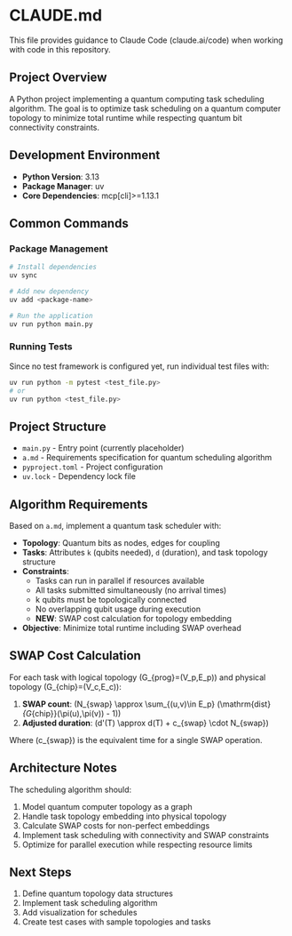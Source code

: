 # CLAUDE.md

This file provides guidance to Claude Code (claude.ai/code) when working with code in this repository.

## Project Overview

A Python project implementing a quantum computing task scheduling algorithm. The goal is to optimize task scheduling on a quantum computer topology to minimize total runtime while respecting quantum bit connectivity constraints.

## Development Environment

- **Python Version**: 3.13
- **Package Manager**: uv
- **Core Dependencies**: mcp[cli]>=1.13.1

## Common Commands

### Package Management
```bash
# Install dependencies
uv sync

# Add new dependency
uv add <package-name>

# Run the application
uv run python main.py
```

### Running Tests
Since no test framework is configured yet, run individual test files with:
```bash
uv run python -m pytest <test_file.py>
# or
uv run python <test_file.py>
```

## Project Structure

- `main.py` - Entry point (currently placeholder)
- `a.md` - Requirements specification for quantum scheduling algorithm
- `pyproject.toml` - Project configuration
- `uv.lock` - Dependency lock file

## Algorithm Requirements

Based on `a.md`, implement a quantum task scheduler with:
- **Topology**: Quantum bits as nodes, edges for coupling
- **Tasks**: Attributes `k` (qubits needed), `d` (duration), and task topology structure
- **Constraints**:
  - Tasks can run in parallel if resources available
  - All tasks submitted simultaneously (no arrival times)
  - k qubits must be topologically connected
  - No overlapping qubit usage during execution
  - **NEW**: SWAP cost calculation for topology embedding
- **Objective**: Minimize total runtime including SWAP overhead

## SWAP Cost Calculation

For each task with logical topology \(G_{prog}=(V_p,E_p)\) and physical topology \(G_{chip}=(V_c,E_c)\):

1. **SWAP count**: \(N_{swap} \approx \sum_{(u,v)\in E_p} (\mathrm{dist}_{G_{chip}}(\pi(u),\pi(v)) - 1)\)
2. **Adjusted duration**: \(d'(T) \approx d(T) + c_{swap} \cdot N_{swap}\)

Where \(c_{swap}\) is the equivalent time for a single SWAP operation.

## Architecture Notes

The scheduling algorithm should:
1. Model quantum computer topology as a graph
2. Handle task topology embedding into physical topology
3. Calculate SWAP costs for non-perfect embeddings
4. Implement task scheduling with connectivity and SWAP constraints
5. Optimize for parallel execution while respecting resource limits

## Next Steps

1. Define quantum topology data structures
2. Implement task scheduling algorithm
3. Add visualization for schedules
4. Create test cases with sample topologies and tasks